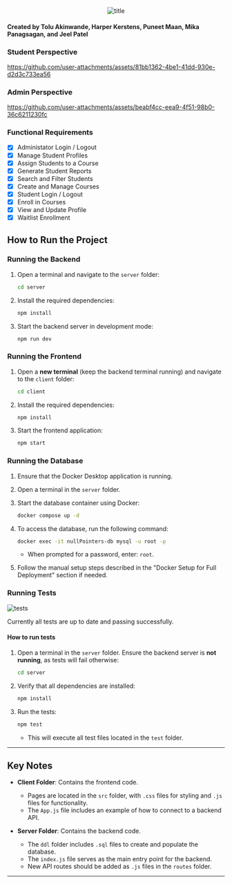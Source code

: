 <div align="center">
  <img src="https://github.com/user-attachments/assets/77607944-b3bb-4813-8c70-43efa5d501f2" alt="title">
</div>

#### Created by Tolu Akinwande, Harper Kerstens, Puneet Maan, Mika Panagsagan, and Jeel Patel
### Student Perspective
https://github.com/user-attachments/assets/81bb1362-4be1-41dd-930e-d2d3c733ea56

### Admin Perspective
https://github.com/user-attachments/assets/beabf4cc-eea9-4f51-98b0-36c6211230fc

### Functional Requirements
 - [x] Administator Login / Logout
 - [x] Manage Student Profiles
 - [x] Assign Students to a Course
 - [x] Generate Student Reports
 - [x] Search and Filter Students
 - [x] Create and Manage Courses
 - [x] Student Login / Logout
 - [x] Enroll in Courses
 - [x] View and Update Profile
 - [x] Waitlist Enrollment

## How to Run the Project
### Running the Backend

1. Open a terminal and navigate to the `server` folder:

   ```bash
   cd server
   ```

2. Install the required dependencies:

   ```bash
   npm install
   ```

3. Start the backend server in development mode:

   ```bash
   npm run dev
   ```

### Running the Frontend

1. Open a **new terminal** (keep the backend terminal running) and navigate to the `client` folder:

   ```bash
   cd client
   ```

2. Install the required dependencies:

   ```bash
   npm install
   ```

3. Start the frontend application:

   ```bash
   npm start
   ```

### Running the Database

1. Ensure that the Docker Desktop application is running.
2. Open a terminal in the `server` folder.
3. Start the database container using Docker:

   ```bash
   docker compose up -d
   ```

4. To access the database, run the following command:

   ```bash
   docker exec -it nullPointers-db mysql -u root -p
   ```

   - When prompted for a password, enter: `root`.

5. Follow the manual setup steps described in the "Docker Setup for Full Deployment" section if needed.

### Running Tests

![tests](https://github.com/user-attachments/assets/414b7ef7-839b-4efa-b4ee-5c67300f4424)

Currently all tests are up to date and passing successfully.

#### How to run tests
1. Open a terminal in the `server` folder. Ensure the backend server is **not running**, as tests will fail otherwise:

   ```bash
   cd server
   ```

2. Verify that all dependencies are installed:

   ```bash
   npm install
   ```

3. Run the tests:

   ```bash
   npm test
   ```

   - This will execute all test files located in the `test` folder.

---

## Key Notes

- **Client Folder**: Contains the frontend code.
  - Pages are located in the `src` folder, with `.css` files for styling and `.js` files for functionality.
  - The `App.js` file includes an example of how to connect to a backend API.

- **Server Folder**: Contains the backend code.
  - The `ddl` folder includes `.sql` files to create and populate the database.
  - The `index.js` file serves as the main entry point for the backend.
  - New API routes should be added as `.js` files in the `routes` folder.

---


